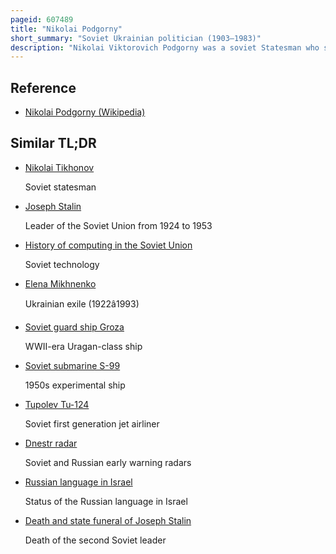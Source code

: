 ```yaml
---
pageid: 607489
title: "Nikolai Podgorny"
short_summary: "Soviet Ukrainian politician (1903–1983)"
description: "Nikolai Viktorovich Podgorny was a soviet Statesman who served as the Chairman of the Presidium of the Supreme Soviet, the Head of State of the Soviet Union, from 1965 to 1977."
---
```


## Reference

- [Nikolai Podgorny (Wikipedia)](https://en.wikipedia.org/?curid=607489)

## Similar TL;DR

- [Nikolai Tikhonov](/tldr/en/nikolai-tikhonov)

  Soviet statesman

- [Joseph Stalin](/tldr/en/joseph-stalin)

  Leader of the Soviet Union from 1924 to 1953

- [History of computing in the Soviet Union](/tldr/en/history-of-computing-in-the-soviet-union)

  Soviet technology

- [Elena Mikhnenko](/tldr/en/elena-mikhnenko)

  Ukrainian exile (1922â1993)

- [Soviet guard ship Groza](/tldr/en/soviet-guard-ship-groza)

  WWII-era Uragan-class ship

- [Soviet submarine S-99](/tldr/en/soviet-submarine-s-99)

  1950s experimental ship

- [Tupolev Tu-124](/tldr/en/tupolev-tu-124)

  Soviet first generation jet airliner

- [Dnestr radar](/tldr/en/dnestr-radar)

  Soviet and Russian early warning radars

- [Russian language in Israel](/tldr/en/russian-language-in-israel)

  Status of the Russian language in Israel

- [Death and state funeral of Joseph Stalin](/tldr/en/death-and-state-funeral-of-joseph-stalin)

  Death of the second Soviet leader
